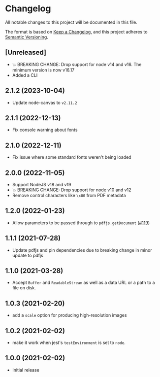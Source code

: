 # Changelog

All notable changes to this project will be documented in this file.

The format is based on [Keep a Changelog](https://keepachangelog.com/en/1.0.0/),
and this project adheres to [Semantic Versioning](https://semver.org/spec/v2.0.0.html).

## [Unreleased]

- 💥 BREAKING CHANGE: Drop support for node v14 and v16. The minimum version is now v16.17
- Added a CLI

## 2.1.2 (2023-10-04)

- Update node-canvas to `v2.11.2`

## 2.1.1 (2022-12-13)

- Fix console warning about fonts

## 2.1.0 (2022-12-11)

- Fix issue where some standard fonts weren't being loaded

## 2.0.0 (2022-11-05)

- Support NodeJS v18 and v19
- 💥 BREAKING CHANGE: Drop support for node v10 and v12
- Remove control characters like `\x00` from PDF metadata

## 1.2.0 (2022-01-23)

- Allow parameters to be passed through to `pdfjs.getDocument` ([#119])

[#119]: https://github.com/k-yle/pdf-to-img/pull/119

## 1.1.1 (2021-07-28)

- Update pdfjs and pin dependencies due to breaking change in minor update to pdfjs

## 1.1.0 (2021-03-28)

- Accept `Buffer` and `ReadableStream` as well as a data URL or a path to a file on disk.

## 1.0.3 (2021-02-20)

- add a `scale` option for producing high-resolution images

## 1.0.2 (2021-02-02)

- make it work when jest's `testEnvironment` is set to `node`.

## 1.0.0 (2021-02-02)

- Initial release
